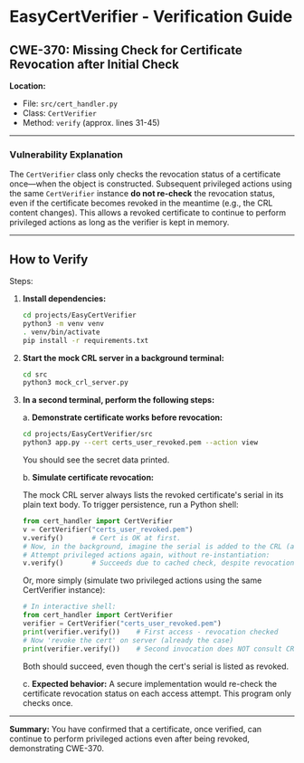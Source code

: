 
# EasyCertVerifier - Verification Guide

## CWE-370: Missing Check for Certificate Revocation after Initial Check

**Location:**  
- File: `src/cert_handler.py`
- Class: `CertVerifier`
- Method: `verify` (approx. lines 31-45)

---

### Vulnerability Explanation

The `CertVerifier` class only checks the revocation status of a certificate once—when the object is constructed. Subsequent privileged actions using the same `CertVerifier` instance **do not re-check** the revocation status, even if the certificate becomes revoked in the meantime (e.g., the CRL content changes). This allows a revoked certificate to continue to perform privileged actions as long as the verifier is kept in memory.

---

## How to Verify

Steps:

1. **Install dependencies:**

   ```bash
   cd projects/EasyCertVerifier
   python3 -m venv venv
   . venv/bin/activate
   pip install -r requirements.txt
   ```

2. **Start the mock CRL server in a background terminal:**

   ```bash
   cd src
   python3 mock_crl_server.py
   ```

3. **In a second terminal, perform the following steps:**

   a. **Demonstrate certificate works before revocation:**

   ```bash
   cd projects/EasyCertVerifier/src
   python3 app.py --cert certs_user_revoked.pem --action view
   ```

   You should see the secret data printed.

   b. **Simulate certificate revocation:**

   The mock CRL server always lists the revoked certificate's serial in its plain text body.
   To trigger persistence, run a Python shell:

   ```python
   from cert_handler import CertVerifier
   v = CertVerifier("certs_user_revoked.pem")
   v.verify()       # Cert is OK at first.
   # Now, in the background, imagine the serial is added to the CRL (already the case).
   # Attempt privileged actions again, without re-instantiation:
   v.verify()       # Succeeds due to cached check, despite revocation.
   ```

   Or, more simply (simulate two privileged actions using the same CertVerifier instance):

   ```python
   # In interactive shell:
   from cert_handler import CertVerifier
   verifier = CertVerifier("certs_user_revoked.pem")
   print(verifier.verify())    # First access - revocation checked
   # Now 'revoke the cert' on server (already the case)
   print(verifier.verify())    # Second invocation does NOT consult CRL again
   ```

   Both should succeed, even though the cert's serial is listed as revoked.

   c. **Expected behavior:**
   A secure implementation would re-check the certificate revocation status on each access attempt. This program only checks once.

---

**Summary:** You have confirmed that a certificate, once verified, can continue to perform privileged actions even after being revoked, demonstrating CWE-370.
